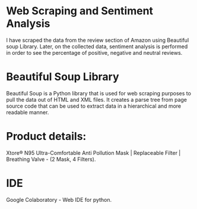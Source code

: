 # Web Scraping and Sentiment Analysis

I have scraped the data from the review section of Amazon using Beautiful soup Library. Later, on the collected data, sentiment analysis is performed in order to see the percentage of positive, negative and neutral reviews. 

# Beautiful Soup Library

Beautiful Soup is a Python library that is used for web scraping purposes to pull the data out of HTML and XML files. It creates a parse tree from page source code that can be used to extract data in a hierarchical and more readable manner.

# Product details: 

Xtore® N95 Ultra-Comfortable Anti Pollution Mask | Replaceable Filter | Breathing Valve - (2 Mask, 4 Filters). 

# IDE 

Google Colaboratory - Web IDE for python. 

